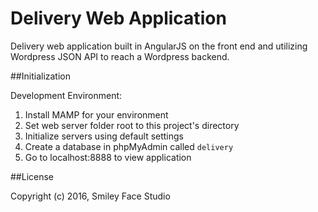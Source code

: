Delivery Web Application
=========

Delivery web application built in AngularJS on the front end and utilizing Wordpress JSON API to reach a Wordpress backend. 

##Initialization

Development Environment:

1. Install MAMP for your environment
2. Set web server folder root to this project's directory
3. Initialize servers using default settings
4. Create a database in phpMyAdmin called `delivery`
5. Go to localhost:8888 to view application

##License

Copyright (c) 2016, Smiley Face Studio
